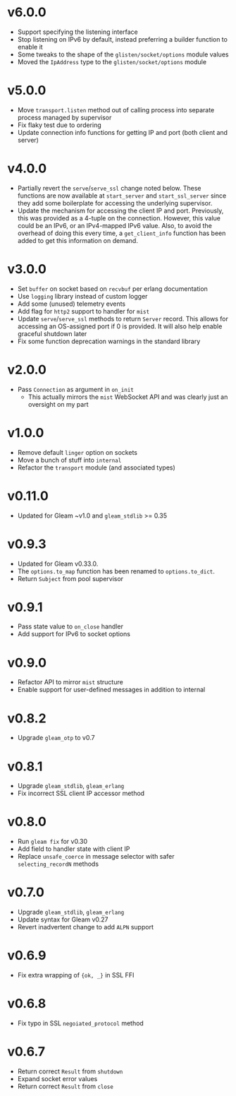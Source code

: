 # v6.0.0

- Support specifying the listening interface
- Stop listening on IPv6 by default, instead preferring a builder function to
enable it
- Some tweaks to the shape of the `glisten/socket/options` module values
- Moved the `IpAddress` type to the `glisten/socket/options` module

# v5.0.0

- Move `transport.listen` method out of calling process into separate process
managed by supervisor
- Fix flaky test due to ordering
- Update connection info functions for getting IP and port (both client and
server)

# v4.0.0

- Partially revert the `serve`/`serve_ssl` change noted below.  These functions
  are now available at `start_server` and `start_ssl_server` since they add some
  boilerplate for accessing the underlying supervisor.
- Update the mechanism for accessing the client IP and port.  Previously, this
  was provided as a 4-tuple on the connection.  However, this value could be an
  IPv6, or an IPv4-mapped IPv6 value.  Also, to avoid the overhead of doing this
  every time, a `get_client_info` function has been added to get this
  information on demand.

# v3.0.0

- Set `buffer` on socket based on `recvbuf` per erlang documentation
- Use `logging` library instead of custom logger
- Add some (unused) telemetry events
- Add flag for `http2` support to handler for `mist`
- Update `serve`/`serve_ssl` methods to return `Server` record. This allows for
  accessing an OS-assigned port if 0 is provided.  It will also help enable
  graceful shutdown later
- Fix some function deprecation warnings in the standard library

# v2.0.0

- Pass `Connection` as argument in `on_init`
    - This actually mirrors the `mist` WebSocket API and was clearly just an
    oversight on my part

# v1.0.0

- Remove default `linger` option on sockets
- Move a bunch of stuff into `internal`
- Refactor the `transport` module (and associated types)

# v0.11.0

- Updated for Gleam ~v1.0 and `gleam_stdlib` >= 0.35

# v0.9.3

- Updated for Gleam v0.33.0.
- The `options.to_map` function has been renamed to `options.to_dict`.
- Return `Subject` from pool supervisor

# v0.9.1

- Pass state value to `on_close` handler
- Add support for IPv6 to socket options

# v0.9.0

- Refactor API to mirror `mist` structure
- Enable support for user-defined messages in addition to internal

# v0.8.2

- Upgrade `gleam_otp` to v0.7

# v0.8.1

- Upgrade `gleam_stdlib`, `gleam_erlang`
- Fix incorrect SSL client IP accessor method

# v0.8.0

- Run `gleam fix` for v0.30
- Add field to handler state with client IP
- Replace `unsafe_coerce` in message selector with safer
`selecting_recordN` methods

# v0.7.0

- Upgrade `gleam_stdlib`, `gleam_erlang`
- Update syntax for Gleam v0.27
- Revert inadvertent change to add `ALPN` support

# v0.6.9

- Fix extra wrapping of `{ok, _}` in SSL FFI

# v0.6.8

- Fix typo in SSL `negoiated_protocol` method

# v0.6.7

- Return correct `Result` from `shutdown`
- Expand socket error values
- Return correct `Result` from `close`
